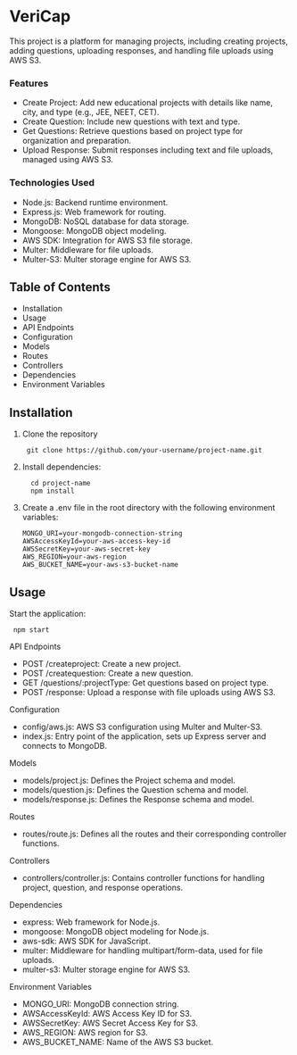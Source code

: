 # VeriCap
This project is a platform for managing projects, including creating projects, adding questions, uploading responses, and handling file uploads using AWS S3.

### Features

- Create Project: Add new educational projects with details like name, city, and type (e.g., JEE, NEET, CET).
- Create Question: Include new questions with text and type.
- Get Questions: Retrieve questions based on project type for organization and preparation.
- Upload Response: Submit responses including text and file uploads, managed using AWS S3.

### Technologies Used

- Node.js: Backend runtime environment.
- Express.js: Web framework for routing.
- MongoDB: NoSQL database for data storage.
- Mongoose: MongoDB object modeling.
- AWS SDK: Integration for AWS S3 file storage.
- Multer: Middleware for file uploads.
- Multer-S3: Multer storage engine for AWS S3.

## Table of Contents
- Installation
- Usage
- API Endpoints
- Configuration
- Models
- Routes
- Controllers
- Dependencies
- Environment Variables

## Installation

1. Clone the repository



        git clone https://github.com/your-username/project-name.git


2. Install dependencies:



         cd project-name
         npm install

3. Create a .env file in the root directory with the following   environment variables:


       MONGO_URI=your-mongodb-connection-string
       AWSAccessKeyId=your-aws-access-key-id
       AWSSecretKey=your-aws-secret-key
       AWS_REGION=your-aws-region
       AWS_BUCKET_NAME=your-aws-s3-bucket-name


## Usage

Start the application:

     npm start

API Endpoints

- POST /createproject: Create a new project.
- POST /createquestion: Create a new question.
- GET /questions/:projectType: Get questions based on project type.
- POST /response: Upload a response with file uploads using AWS S3.

Configuration
 - config/aws.js: AWS S3 configuration using Multer and Multer-S3.
- index.js: Entry point of the application, sets up Express server  and connects to MongoDB.

Models

- models/project.js: Defines the Project schema and model.
- models/question.js: Defines the Question schema and model.
- models/response.js: Defines the Response schema and model.

Routes

- routes/route.js: Defines all the routes and their corresponding controller functions.

Controllers

- controllers/controller.js: Contains controller functions for handling project, question, and response operations.

Dependencies

- express: Web framework for Node.js.
- mongoose: MongoDB object modeling for Node.js.
- aws-sdk: AWS SDK for JavaScript.
- multer: Middleware for handling multipart/form-data, used for file uploads.
- multer-s3: Multer storage engine for AWS S3.

Environment Variables

- MONGO_URI: MongoDB connection string.
- AWSAccessKeyId: AWS Access Key ID for S3.
- AWSSecretKey: AWS Secret Access Key for S3.
- AWS_REGION: AWS region for S3.
- AWS_BUCKET_NAME: Name of the AWS S3 bucket.